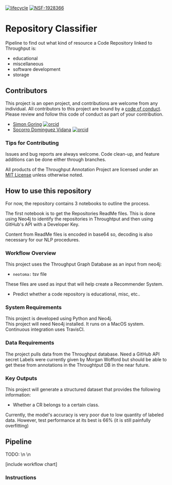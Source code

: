 [![lifecycle](https://img.shields.io/badge/lifecycle-experimental-orange.svg)](https://www.tidyverse.org/lifecycle/#experimental)
[![NSF-1928366](https://img.shields.io/badge/NSF-1928366-blue.svg)](https://nsf.gov/awardsearch/showAward?AWD_ID=1928366)

# Repository Classifier

Pipeline to find out what kind of resource a Code Repository linked to Throughput is:
- educational
- miscellaneous
- software development
- storage


## Contributors

This project is an open project, and contributions are welcome from any individual.  All contributors to this project are bound by a [code of conduct](CODE_OF_CONDUCT.md).  Please review and follow this code of conduct as part of your contribution.

  * [Simon Goring](http://www.goring.org/) [![orcid](https://img.shields.io/badge/orcid-0000--0002--2700--4605-brightgreen.svg)](https://orcid.org/0000-0002-2700-4605)
  * [Socorro Dominguez Vidana](https://sedv8808.github.io/) [![orcid](https://img.shields.io/badge/orcid-0000--0002--7926--4935-brightgreen.svg)](https://orcid.org/0000-0002-7926-4935)


### Tips for Contributing

Issues and bug reports are always welcome.  Code clean-up, and feature additions can be done either through branches.

All products of the Throughput Annotation Project are licensed under an [MIT License](LICENSE) unless otherwise noted.

## How to use this repository

For now, the repository contains 3 notebooks to outline the process.

The first notebook is to get the Repositories ReadMe files. This is done using Neo4j to identify the repositories in Throughtput and then using GitHub's API with a Developer Key.

Content from ReadMe files is encoded in base64 so, decoding is also necessary for our NLP procedures.

### Workflow Overview

This project uses the Throughput Graph Database as an input from neo4j:
* `neotoma:` tsv file

These files are used as input that will help create a Recommender System.
* Predict whether a code repository is educational, misc, etc..

### System Requirements

This project is developed using Python and Neo4j.  
This project will need Neo4j installed.
It runs on a MacOS system.
Continuous integration uses TravisCI.

### Data Requirements

The project pulls data from the Throughput database.
Need a GitHub API secret
Labels were currently given by Morgan Wofford but should be able to get these from annotations in the Throughtput DB in the near future.


### Key Outputs

This project will generate a structured dataset that provides the following information:
* Whether a CR belongs to a certain class.

Currently, the model's accuracy is very poor due to low quantity of labeled data.
However, test performance at its best is 66% (it is still painfully overfitting)

## Pipeline
TODO:
\n
\n

[include workflow chart]

### Instructions

